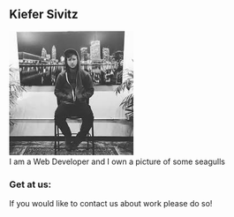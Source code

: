 <meta name="description" content="This is my web site made with jekyll on github pages.">
<meta name="author" content="Kiefer">

## Kiefer Sivitz
<div class="top-hero">
    <img class="img-circle" src="img/person2.jpg" alt="">
    <br />
    <span class="skills">I am a Web Developer and I own a picture of some seagulls</span>
</div>




### Get at us:

If you would like to contact us about work please do so!
